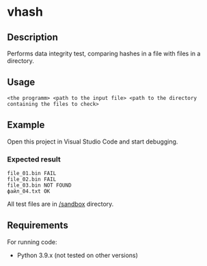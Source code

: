 # vhash

## Description

Performs data integrity test, comparing hashes in a file with files in a directory.

## Usage

```text
<the programm> <path to the input file> <path to the directory containing the files to check>
```

## Example

Open this project in Visual Studio Code and start debugging.

### Expected result

```text
file_01.bin FAIL
file_02.bin FAIL
file_03.bin NOT FOUND
файл_04.txt OK
```

All test files are in [/sandbox](.sandbox) directory.

## Requirements

For running code:

* Python 3.9.x (not tested on other versions)
